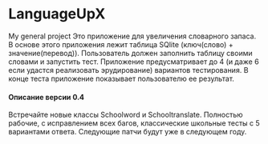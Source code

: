 # LanguageUpX
My general project
Это приложение для увеличения словарного запаса. В основе этого приложения лежит таблица SQlite (ключ(слово) + значение(перевод)). Пользователь должен заполнить таблицу своими словами и запустить тест. Приложение предусматривает до 4 (и даже 6 если удастся реализовать эрудирование) вариантов тестирования. В конце теста приложение показывает пользователю ее результат.
#### Описание версии 0.4
Встречайте новые классы Schoolword и Schooltranslate. Полностью рабочие, с исправлением всех багов, классические школьные тесты с 5 вариантами ответа. Следующие патчи будут уже в следующем году.
